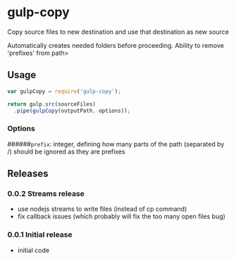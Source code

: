 # gulp-copy

Copy source files to new destination and use that destination as new source

Automatically creates needed folders before proceeding. Ability to remove 'prefixes' from path>

## Usage
```js
var gulpCopy = require('gulp-copy');

return gulp.src(sourceFiles)
  .pipe(gulpCopy(outputPath, options));
```
      
### Options
######`prefix`:
integer, defining how many parts of the path (separated by /) should be ignored as they are prefixes


## Releases

### 0.0.2 Streams release
* use nodejs streams to write files (instead of cp command)
* fix callback issues (which probably will fix the too many open files bug)

### 0.0.1 Initial release
* initial code
